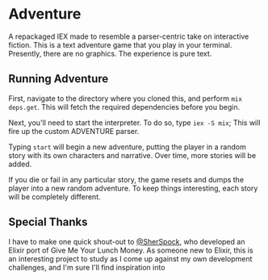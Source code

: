 # Adventure

A repackaged IEX made to resemble a parser-centric take on interactive fiction. This is a text adventure game that you play in your terminal.
Presently, there are no graphics. The experience is pure text.


## Running Adventure
First, navigate to the directory where you cloned this, and perform
`mix deps.get`. This will fetch the required dependencies before you begin.

Next, you'll need to start the interpreter. To do so, type `iex -S mix`; This
will fire up the custom ADVENTURE parser.

Typing `start` will begin a new adventure, putting the player in a random
story with its own characters and narrative. Over time, more stories will be added.

If you die or fail in any particular story, the game resets and dumps the
player into a new random adventure. To keep things interesting, each
story will be completely different.


## Special Thanks

I have to make one quick shout-out to [@SherSpock](https://github.com/SherSpock), who developed an Elixir port of
Give Me Your Lunch Money. As someone new to Elixir, this is an interesting project to study as I come up against my own development challenges, and I'm sure I'll find inspiration into
